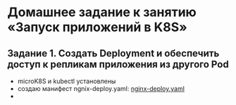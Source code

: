 # Домашнее задание к занятию «Запуск приложений в K8S»

## Задание 1. Создать Deployment и обеспечить доступ к репликам приложения из другого Pod

* microK8S и kubectl установлены
* создаю манифест ngnix-deploy.yaml:
  [nginx-deploy.yaml]()
* 